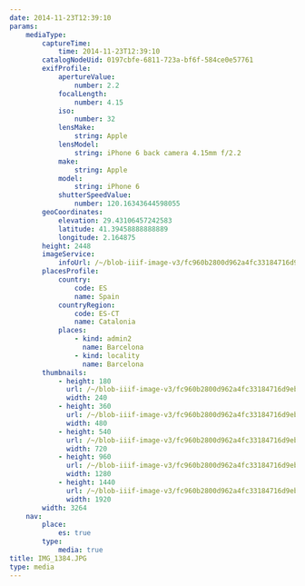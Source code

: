 ```yaml
---
date: 2014-11-23T12:39:10
params:
    mediaType:
        captureTime:
            time: 2014-11-23T12:39:10
        catalogNodeUid: 0197cbfe-6811-723a-bf6f-584ce0e57761
        exifProfile:
            apertureValue:
                number: 2.2
            focalLength:
                number: 4.15
            iso:
                number: 32
            lensMake:
                string: Apple
            lensModel:
                string: iPhone 6 back camera 4.15mm f/2.2
            make:
                string: Apple
            model:
                string: iPhone 6
            shutterSpeedValue:
                number: 120.16343644598055
        geoCoordinates:
            elevation: 29.43106457242583
            latitude: 41.39458888888889
            longitude: 2.164875
        height: 2448
        imageService:
            infoUrl: /~/blob-iiif-image-v3/fc960b2800d962a4fc33184716d9eba9660c52202a96933b948435a359e38dc8/info.json
        placesProfile:
            country:
                code: ES
                name: Spain
            countryRegion:
                code: ES-CT
                name: Catalonia
            places:
                - kind: admin2
                  name: Barcelona
                - kind: locality
                  name: Barcelona
        thumbnails:
            - height: 180
              url: /~/blob-iiif-image-v3/fc960b2800d962a4fc33184716d9eba9660c52202a96933b948435a359e38dc8/full/240%2C180/0/default.jpg
              width: 240
            - height: 360
              url: /~/blob-iiif-image-v3/fc960b2800d962a4fc33184716d9eba9660c52202a96933b948435a359e38dc8/full/480%2C360/0/default.jpg
              width: 480
            - height: 540
              url: /~/blob-iiif-image-v3/fc960b2800d962a4fc33184716d9eba9660c52202a96933b948435a359e38dc8/full/720%2C540/0/default.jpg
              width: 720
            - height: 960
              url: /~/blob-iiif-image-v3/fc960b2800d962a4fc33184716d9eba9660c52202a96933b948435a359e38dc8/full/1280%2C960/0/default.jpg
              width: 1280
            - height: 1440
              url: /~/blob-iiif-image-v3/fc960b2800d962a4fc33184716d9eba9660c52202a96933b948435a359e38dc8/full/1920%2C1440/0/default.jpg
              width: 1920
        width: 3264
    nav:
        place:
            es: true
        type:
            media: true
title: IMG_1384.JPG
type: media
---
```

